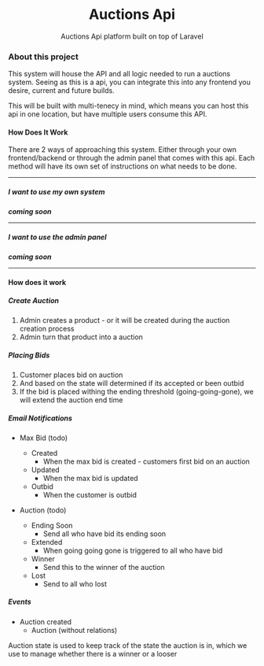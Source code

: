 <h1 align="center">Auctions Api</h1>
<p align="center">Auctions Api platform built on top of Laravel</p>

### About this project
This system will house the API and all logic needed to run a auctions system. Seeing as this is a api, you can integrate this into any frontend you desire, current and future builds.

This will be built with multi-tenecy in mind, which means you can host this api in one location, but have multiple users consume this API.


#### How Does It Work
There are 2 ways of approaching this system. Either through your own frontend/backend or through the admin panel that comes with this api.
Each method will have its own set of instructions on what needs to be done.

---

##### I want to use my own system
**_coming soon_**

---

##### I want to use the admin panel
**_coming soon_**

---

#### How does it work
##### Create Auction
1. Admin creates a product - or it will be created during the auction creation process
2. Admin turn that product into a auction


##### Placing Bids
1. Customer places bid on auction
2. And based on the state will determined if its accepted or been outbid
3. If the bid is placed withing the ending threshold (going-going-gone), we will extend the auction end time


##### Email Notifications 
- Max Bid (todo)
  - Created
    - When the max bid is created - customers first bid on an auction
  - Updated
    - When the max bid is updated
  - Outbid
    - When the customer is outbid

- Auction (todo)
  - Ending Soon
    - Send all who have bid its ending soon
  - Extended
    - When going going gone is triggered to all who have bid
  - Winner
    - Send this to the winner of the auction
  - Lost
    - Send to all who lost

##### Events
- Auction created
  - Auction (without relations)


Auction state is used to keep track of the state the auction is in, which we use to manage whether there is a winner or a looser


